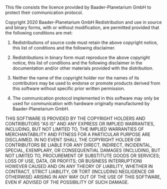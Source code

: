 This file consists the licence provided by Baader-Planetarium GmbH to protect their 
communication protocol. 

Copyright 2020 Baader-Planetarium GmbH
Redistribution and use in source and binary forms, with or without modification, are
permitted provided that the following conditions are met:

1. Redistributions of source code must retain the above copyright notice, this list of
conditions and the following disclaimer.

2. Redistributions in binary form must reproduce the above copyright notice, this list of
conditions and the following disclaimer in the documentation and/or other materials
provided with the distribution.

3. Neither the name of the copyright holder nor the names of its contributors may be used
to endorse or promote products derived from this software without specific prior written
permission.

4. The communication protocol implemented in this software may only be used for
communication with hardware originally manufactured by Baader-Planetarium GmbH.

THIS SOFTWARE IS PROVIDED BY THE COPYRIGHT HOLDERS AND
CONTRIBUTORS &quot;AS IS&quot; AND ANY EXPRESS OR IMPLIED WARRANTIES,
INCLUDING, BUT NOT LIMITED TO, THE IMPLIED WARRANTIES OF
MERCHANTABILITY AND FITNESS FOR A PARTICULAR PURPOSE ARE
DISCLAIMED. IN NO EVENT SHALL THE COPYRIGHT HOLDER OR CONTRIBUTORS
BE LIABLE FOR ANY DIRECT, INDIRECT, INCIDENTAL, SPECIAL, EXEMPLARY, OR
CONSEQUENTIAL DAMAGES (INCLUDING, BUT NOT LIMITED TO, PROCUREMENT
OF SUBSTITUTE GOODS OR SERVICES; LOSS OF USE, DATA, OR PROFITS; OR
BUSINESS INTERRUPTION) HOWEVER CAUSED AND ON ANY THEORY OF
LIABILITY, WHETHER IN CONTRACT, STRICT LIABILITY, OR TORT (INCLUDING
NEGLIGENCE OR OTHERWISE) ARISING IN ANY WAY OUT OF THE USE OF THIS
SOFTWARE, EVEN IF ADVISED OF THE POSSIBILITY OF SUCH DAMAGE.

